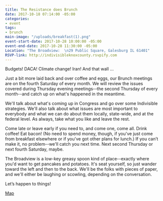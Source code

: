 ```yaml
---
title: The Resistance does Brunch
date: 2017-10-18 07:14:00 -05:00
categories:
- event
tags:
- brunch
main-image: "/uploads/breakfast(1).png"
event-start-date: 2017-10-28 10:00:00 -05:00
event-end-date: 2017-10-28 11:30:00 -05:00
Location: "The Broadview:  \n29 Public Square, Galesburg IL 61401"
RSVP-link: http://indivisibleknoxcounty.rsvpify.com
---
```


Budgets! DACA! Climate change! Iran! And that wall ...

Just a bit more laid back and over coffee and eggs, our Brunch meetings are on the fourth Saturday of every month. We will review the issues covered during Thursday evening meetings--the second Thursday of every month--and catch up on what's happened in the meantime.

We'll talk about what's coming up in Congress and go over some Indivisible strategies. We'll also talk about what issues are most important to everybody and what we can do about them locally, state-wide, and at the federal level. As always, take what you like and leave the rest.

Come late or leave early if you need to, and come one, come all. Drink coffee! Eat bacon! (No need to spend money, though, if you've just come from breakfast elsewhere or if you've got other plans for lunch.) If you can’t make it, no problem--we'll catch you next time. Next second Thursday or next fourth Saturday, maybe.

The Broadview is a low-key greasy spoon kind of place--exactly where you'd want to get pancakes and potatoes. It's seat yourself, so just wander toward the left and then to the back. We'll be the folks with pieces of paper, and we'll either be laughing or scowling, depending on the conversation.

Let’s happen to things!

[Map](https://www.google.com/maps/place/Broadview+Restaurant+%26+Lounge/@40.9481841,-90.3740992,17z/data=!4m13!1m7!3m6!1s0x87e1be06288363e5:0xab97e2f216ad23bd!2s29+Public+Square,+Galesburg,+IL+61401!3b1!8m2!3d40.9481841!4d-90.3719105!3m4!1s0x87e1be08afcec89d:0xce4691f8d4339a03!8m2!3d40.9482139!4d-90.3715972)